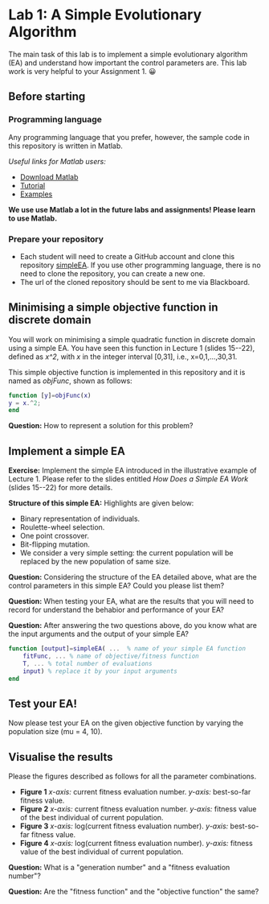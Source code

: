 # Lab 1: A Simple Evolutionary Algorithm

The main task of this lab is to implement a simple evolutionary algorithm (EA) and understand how important the control parameters are. 
This lab work is very helpful to your Assignment 1. :grinning:

## Before starting

### Programming language
Any programming language that you prefer, however, the sample code in this repository is written in Matlab.

*Useful links for Matlab users:*
* [Download Matlab](http://lib.sustc.edu.cn/UserFiles/download/1489545490853.docx?locale=zh_CN)
* [Tutorial](https://ww2.mathworks.cn/support/learn-with-matlab-tutorials.html)
* [Examples](https://ww2.mathworks.cn/help/examples.html)

**We use use Matlab a lot in the future labs and assignments! Please learn to use Matlab.**

### Prepare your repository
* Each student will need to create a GitHub account and clone this repository [simpleEA](https://github.com/SUSTech-EC2020/simpleEA.git). If you use other programming language, there is no need to clone the repository, you can create a new one.
* The url of the cloned repository should be sent to me via Blackboard.

## Minimising a simple objective function in discrete domain
You will work on minimising a simple quadratic function in discrete domain using a simple EA. You have seen this function in Lecture 1 (slides 15--22), defined as *x^2*, with *x* in the integer interval [0,31], i.e., x=0,1,...,30,31.

This simple objective function is implemented in this repository and it is named as *objFunc*, shown as follows:
```matlab
function [y]=objFunc(x)
y = x.^2;
end
```

**Question:** How to represent a solution for this problem?

## Implement a simple EA
**Exercise:** Implement the simple EA introduced in the illustrative example of Lecture 1.
Please refer to the slides entitled *How Does a Simple EA Work* (slides 15--22) for more details.

**Structure of this simple EA:** Highlights are given below:
* Binary representation of individuals.
* Roulette-wheel selection.
* One point crossover.
* Bit-flipping mutation.
* We consider a very simple setting: the current population will be replaced by the new population of same size.

**Question:** Considering the structure of the EA detailed above, what are the control parameters in this simple EA? Could you please list them?

**Question:** When testing your EA, what are the results that you will need to record for understand the behabior and performance of your EA?

**Question:** After answering the two questions above, do you know what are the input arguments and the output of your simple EA?

```matlab
function [output]=simpleEA( ...  % name of your simple EA function
    fitFunc, ... % name of objective/fitness function
    T, ... % total number of evaluations
    input) % replace it by your input arguments
end
```

## Test your EA!
Now please test your EA on the given objective function by varying the population size (mu = 4, 10).

## Visualise the results
Please the figures described as follows for all the parameter combinations.
* **Figure 1** *x-axis:* current fitness evaluation number. *y-axis:* best-so-far fitness value.
* **Figure 2** *x-axis:* current fitness evaluation number. *y-axis:* fitness value of the best individual of current population.
* **Figure 3** *x-axis:* log(current fitness evaluation number). *y-axis:* best-so-far fitness value.
* **Figure 4** *x-axis:* log(current fitness evaluation number). *y-axis:* fitness value of the best individual of current population.

**Question:** What is a "generation number" and a "fitness evaluation number"?

**Question:** Are the "fitness function" and the "objective function" the same?
